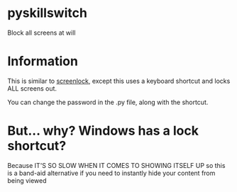 # pyskillswitch
Block all screens at will

# Information
This is similar to [screenlock](https://github.com/ios7jbpro/screenlock), except this uses a keyboard shortcut and locks ALL screens out.

You can change the password in the .py file, along with the shortcut.

# But... why? Windows has a lock shortcut?
Because IT'S SO SLOW WHEN IT COMES TO SHOWING ITSELF UP so this is a band-aid alternative if you need to instantly hide your content from being viewed

